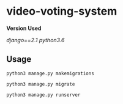 # video-voting-system


**Version Used**

*django==2.1*
*python3.6*


## Usage

```
python3 manage.py makemigrations

python3 manage.py migrate

python3 manage.py runserver
```
